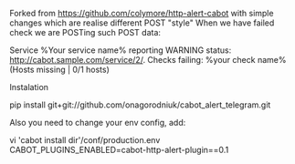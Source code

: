 Forked from https://github.com/colymore/http-alert-cabot with simple changes which are realise different POST "style"
When we have failed check we are POSTing such POST data:

Service %Your service name% reporting WARNING status: http://cabot.sample.com/service/2/. Checks failing:  %your check name%  (Hosts missing | 0/1 hosts)

Instalation

pip install git+git://github.com/onagorodniuk/cabot_alert_telegram.git

Also you need to change your env config, add:

vi 'cabot install dir'/conf/production.env
CABOT_PLUGINS_ENABLED=cabot-http-alert-plugin==0.1

